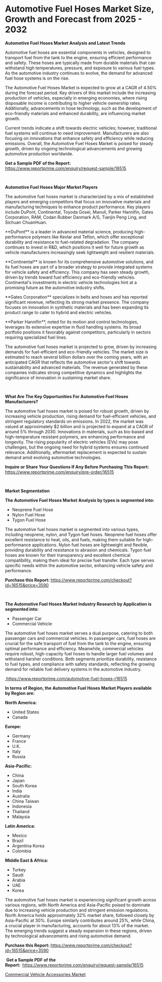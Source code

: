 <p><h1>Automotive Fuel Hoses Market Size, Growth and Forecast from 2025 - 2032</h1></p><p><strong>Automotive Fuel Hoses Market Analysis and Latest Trends</strong></p>
<p><p>Automotive fuel hoses are essential components in vehicles, designed to transport fuel from the tank to the engine, ensuring efficient performance and safety. These hoses are typically made from durable materials that can withstand high temperatures, pressure, and exposure to various fuel types. As the automotive industry continues to evolve, the demand for advanced fuel hose systems is on the rise.</p><p>The Automotive Fuel Hoses Market is expected to grow at a CAGR of 4.50% during the forecast period. Key drivers of this market include the increasing production of vehicles, especially in emerging economies, where rising disposable income is contributing to higher vehicle ownership rates. Additionally, advancements in hose technology, such as the development of eco-friendly materials and enhanced durability, are influencing market growth.</p><p>Current trends indicate a shift towards electric vehicles; however, traditional fuel systems will continue to need improvement. Manufacturers are also focusing on innovations that enhance safety and efficiency while reducing emissions. Overall, the Automotive Fuel Hoses Market is poised for steady growth, driven by ongoing technological advancements and growing automotive production worldwide.</p></p>
<p><strong>Get a Sample PDF of the Report:&nbsp;</strong> <a href="https://www.reportprime.com/enquiry/request-sample/16515?utm_campaign=2641&utm_medium=2&utm_source=Github&utm_content=ia&utm_term=17032025&utm_id=automotive-fuel-hoses">https://www.reportprime.com/enquiry/request-sample/16515</a></p>
<p>&nbsp;</p>
<p><strong>Automotive Fuel Hoses Major Market Players</strong></p>
<p><p>The automotive fuel hoses market is characterized by a mix of established players and emerging competitors that focus on innovative materials and manufacturing techniques to enhance product performance. Key players include DuPont, Continental, Toyoda Gosei, Manuli, Parker Hannifin, Gates Corporation, RAM, Codan Rubber Danmark A/S, Tianjin Peng Ling, and Sichuan ChuanHuan.</p><p>**DuPont** is a leader in advanced material science, producing high-performance polymers like Kevlar and Teflon, which offer exceptional durability and resistance to fuel-related degradation. The company continues to invest in R&D, which positions it well for future growth as vehicle manufacturers increasingly seek lightweight and resilient materials.</p><p>**Continental** is known for its comprehensive automotive solutions, and its fuel hoses are part of a broader strategy to provide integrated systems for vehicle safety and efficiency. This company has seen steady growth, driven by trends toward fuel efficiency and eco-friendly vehicles. Continental's investments in electric vehicle technologies hint at a promising future as the automotive industry shifts.</p><p>**Gates Corporation** specializes in belts and hoses and has reported significant revenue, reflecting its strong market presence. The company focuses on innovation in synthetic materials and has been expanding its product range to cater to hybrid and electric vehicles.</p><p>**Parker Hannifin**, noted for its motion and control technologies, leverages its extensive expertise in fluid handling systems. Its broad portfolio positions it favorably against competitors, particularly in sectors requiring specialized fuel lines.</p><p>The automotive fuel hoses market is projected to grow, driven by increasing demands for fuel-efficient and eco-friendly vehicles. The market size is estimated to reach several billion dollars over the coming years, with an anticipated CAGR that reflects the automotive sector's shift towards sustainability and advanced materials. The revenue generated by these companies indicates strong competitive dynamics and highlights the significance of innovation in sustaining market share.</p></p>
<p>&nbsp;</p>
<p><strong>What Are The Key Opportunities For Automotive Fuel Hoses Manufacturers?</strong></p>
<p><p>The automotive fuel hoses market is poised for robust growth, driven by increasing vehicle production, rising demand for fuel-efficient vehicles, and stringent regulatory standards on emissions. In 2022, the market was valued at approximately $2 billion and is projected to expand at a CAGR of around 5% through 2030. Innovations in materials, such as bio-based and high-temperature resistant polymers, are enhancing performance and longevity. The rising popularity of electric vehicles (EVs) may pose challenges, but the ongoing need for hybrid systems ensures continued relevance. Additionally, aftermarket replacement is expected to sustain demand amid evolving automotive technologies.</p></p>
<p><strong>Inquire or Share Your Questions If Any Before Purchasing This Report:</strong> <a href="https://www.reportprime.com/enquiry/pre-order/16515?utm_campaign=2641&utm_medium=2&utm_source=Github&utm_content=ia&utm_term=17032025&utm_id=automotive-fuel-hoses">https://www.reportprime.com/enquiry/pre-order/16515</a></p>
<p>&nbsp;</p>
<p><strong>Market Segmentation</strong></p>
<p><strong>The Automotive Fuel Hoses Market Analysis by types is segmented into:</strong></p>
<p><ul><li>Neoprene Fuel Hose</li><li>Nylon Fuel Hose</li><li>Tygon Fuel Hose</li></ul></p>
<p><p>The automotive fuel hoses market is segmented into various types, including neoprene, nylon, and Tygon fuel hoses. Neoprene fuel hoses offer excellent resistance to heat, oils, and fuels, making them suitable for high-performance applications. Nylon fuel hoses are lightweight and flexible, providing durability and resistance to abrasion and chemicals. Tygon fuel hoses are known for their transparency and excellent chemical compatibility, making them ideal for precise fuel transfer. Each type serves specific needs within the automotive sector, enhancing vehicle safety and performance.</p></p>
<p><strong>Purchase this Report:&nbsp;</strong><a href="https://www.reportprime.com/checkout?id=16515&price=3590&utm_campaign=2641&utm_medium=2&utm_source=Github&utm_content=ia&utm_term=17032025&utm_id=automotive-fuel-hoses">https://www.reportprime.com/checkout?id=16515&price=3590</a></p>
<p>&nbsp;</p>
<p><strong>The Automotive Fuel Hoses Market Industry Research by Application is segmented into:</strong></p>
<p><ul><li>Passenger Car</li><li>Commercial Vehicle</li></ul></p>
<p><p>The automotive fuel hoses market serves a dual purpose, catering to both passenger cars and commercial vehicles. In passenger cars, fuel hoses are crucial for the safe transport of fuel from the tank to the engine, ensuring optimal performance and efficiency. Meanwhile, commercial vehicles require robust, high-capacity fuel hoses to handle larger fuel volumes and withstand harsher conditions. Both segments prioritize durability, resistance to fuel types, and compliance with safety standards, reflecting the growing demand for reliable fuel delivery systems in the automotive industry.</p></p>
<p><a href="https://www.reportprime.com/automotive-fuel-hoses-r16515?utm_campaign=2641&utm_medium=2&utm_source=Github&utm_content=ia&utm_term=17032025&utm_id=automotive-fuel-hoses">&nbsp;https://www.reportprime.com/automotive-fuel-hoses-r16515</a></p>
<p><strong>In terms of Region, the Automotive Fuel Hoses Market Players available by Region are:</strong></p>
<p>
    <p> <strong> North America: </strong>
        <ul>
            <li>United States</li>
            <li>Canada</li>
        </ul>
        </p> 
    <p> <strong> Europe: </strong>
        <ul>
            <li>Germany</li>
            <li>France</li>
            <li>U.K.</li>
            <li>Italy</li>
            <li>Russia</li>
        </ul>
        </p> 
    <p> <strong> Asia-Pacific: </strong>
        <ul>
            <li>China</li>
            <li>Japan</li>
            <li>South Korea</li>
            <li>India</li>
            <li>Australia</li>
            <li>China Taiwan</li>
            <li>Indonesia</li>
            <li>Thailand</li>
            <li>Malaysia</li>
        </ul>
        </p> 
    <p> <strong> Latin America: </strong>
        <ul>
            <li>Mexico</li>
            <li>Brazil</li>
            <li>Argentina Korea</li>
            <li>Colombia</li>
        </ul>
        </p> 
    <p> <strong> Middle East & Africa: </strong>
        <ul>
            <li>Turkey</li>
            <li>Saudi</li>
            <li>Arabia</li>
            <li>UAE</li>
            <li>Korea</li>
        </ul>
    </p>
    </p>
<p><p>The automotive fuel hoses market is experiencing significant growth across various regions, with North America and Asia-Pacific poised to dominate due to increasing vehicle production and stringent emission regulations. North America holds approximately 32% market share, followed closely by Asia-Pacific at 30%. Europe similarly contributes around 25%, while China, a crucial player in manufacturing, accounts for about 13% of the market. The emerging trends suggest a steady expansion in these regions, driven by technological advancements and rising automotive demand.</p></p>
<p><strong>Purchase this Report: </strong><a href="https://www.reportprime.com/checkout?id=16515&price=3590&utm_campaign=2641&utm_medium=2&utm_source=Github&utm_content=ia&utm_term=17032025&utm_id=automotive-fuel-hoses">https://www.reportprime.com/checkout?id=16515&price=3590</a></p>
<p>&nbsp;<strong>Get a Sample PDF of the Report:&nbsp;&nbsp;</strong><a href="https://www.reportprime.com/enquiry/request-sample/16515?utm_campaign=2641&utm_medium=2&utm_source=Github&utm_content=ia&utm_term=17032025&utm_id=automotive-fuel-hoses">https://www.reportprime.com/enquiry/request-sample/16515</a></p>
<p><strong></strong></p>
<p><p><a href="https://github.com/lisaeichler20775/Market-Research-Report-List-1/blob/main/commercial-vehicle-accessories-market.md?utm_campaign=2641&utm_medium=2&utm_source=Github&utm_content=ia&utm_term=17032025&utm_id=automotive-fuel-hoses">Commercial Vehicle Accessories Market</a></p></p>